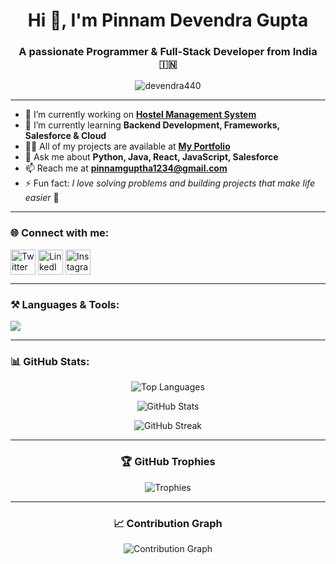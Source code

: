<h1 align="center">Hi 👋, I'm Pinnam Devendra Gupta</h1>
<h3 align="center">A passionate Programmer & Full-Stack Developer from India 🇮🇳</h3>

<p align="center"> 
  <img src="https://komarev.com/ghpvc/?username=devendra440&label=Profile%20Views&color=0e75b6&style=flat" alt="devendra440" /> 
</p>

---

- 🔭 I’m currently working on **[Hostel Management System](https://devendra440.github.io/StaySelect/)**  
- 🌱 I’m currently learning **Backend Development, Frameworks, Salesforce & Cloud**  
- 👨‍💻 All of my projects are available at **[My Portfolio](https://devendra440.github.io/codesoft/)**  
- 💬 Ask me about **Python, Java, React, JavaScript, Salesforce**  
- 📫 Reach me at **pinnamguptha1234@gmail.com**  
- ⚡ Fun fact: *I love solving problems and building projects that make life easier* 🚀  

---

<h3 align="left">🌐 Connect with me:</h3>
<p align="left">
<a href="https://twitter.com/devendra440" target="blank"><img align="center" src="https://skillicons.dev/icons?i=twitter" alt="Twitter" height="40" /></a>
<a href="https://linkedin.com/in/pinnam-devendra-gupta" target="blank"><img align="center" src="https://skillicons.dev/icons?i=linkedin" alt="LinkedIn" height="40" /></a>
<a href="https://instagram.com/mr.dev__2004" target="blank"><img align="center" src="https://skillicons.dev/icons?i=instagram" alt="Instagram" height="40" /></a>
</p>

---

<h3 align="left">⚒️ Languages & Tools:</h3>
<p align="left">
  <img src="https://skillicons.dev/icons?i=java,python,html,css,bootstrap,javascript,react,nodejs,express,mongodb,mysql,git,github,vscode" />
</p>

---

<h3 align="left">📊 GitHub Stats:</h3>

<p align="center">
  <img src="https://github-readme-stats.vercel.app/api/top-langs?username=devendra440&show_icons=true&locale=en&layout=compact&theme=tokyonight" alt="Top Languages" />
</p>

<p align="center">
  <img src="https://github-readme-stats.vercel.app/api?username=devendra440&show_icons=true&locale=en&theme=tokyonight" alt="GitHub Stats" />
</p>

<p align="center">
  <img src="https://github-readme-streak-stats.herokuapp.com/?user=devendra440&theme=tokyonight" alt="GitHub Streak" />
</p>

---

<h3 align="center">🏆 GitHub Trophies</h3>
<p align="center"> 
  <img src="https://github-profile-trophy.vercel.app/?username=devendra440&theme=onedark&row=1&column=6" alt="Trophies" />
</p>

---

<h3 align="center">📈 Contribution Graph</h3>
<p align="center">
  <img src="https://github-readme-activity-graph.vercel.app/graph?username=devendra440&theme=tokyo-night" alt="Contribution Graph" />
</p>
